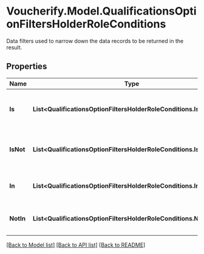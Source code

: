 # Voucherify.Model.QualificationsOptionFiltersHolderRoleConditions
Data filters used to narrow down the data records to be returned in the result.

## Properties

Name | Type | Description | Notes
------------ | ------------- | ------------- | -------------
**Is** | **List&lt;QualificationsOptionFiltersHolderRoleConditions.IsEnum&gt;** | Will return records only for the first value in the array. | [optional] 
**IsNot** | **List&lt;QualificationsOptionFiltersHolderRoleConditions.IsNotEnum&gt;** | Will return records only for the first value in the array. | [optional] 
**In** | **List&lt;QualificationsOptionFiltersHolderRoleConditions.InEnum&gt;** | Will return records for the values in the array. | [optional] 
**NotIn** | **List&lt;QualificationsOptionFiltersHolderRoleConditions.NotInEnum&gt;** | Will return records for the values in the array. | [optional] 

[[Back to Model list]](../../README.md#documentation-for-models) [[Back to API list]](../../README.md#documentation-for-api-endpoints) [[Back to README]](../../README.md)

